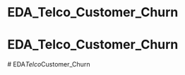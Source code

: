 # EDA_Telco_Customer_Churn
# EDA_Telco_Customer_Churn
#   E D A _ T e l c o _ C u s t o m e r _ C h u r n  
 